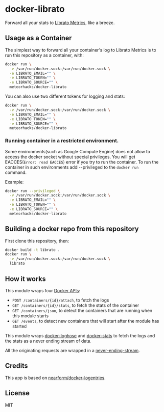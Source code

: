 # docker-librato

Forward all your stats to [Librato Metrics](metrics.librato.com), like a breeze.

## Usage as a Container

The simplest way to forward all your container's log to Librato Metrics is to
run this repository as a container, with:

```sh
docker run \
  -v /var/run/docker.sock:/var/run/docker.sock \
  -e LIBRATO_EMAIL="" \
  -e LIBRATO_TOKEN="" \
  -e LIBRATO_SOURCE="" \
  meteorhacks/docker-librato
```

You can also use two different tokens for logging and stats:
```sh
docker run \
  -v /var/run/docker.sock:/var/run/docker.sock \
  -e LIBRATO_EMAIL="" \
  -e LIBRATO_TOKEN="" \
  -e LIBRATO_SOURCE="" \
  meteorhacks/docker-librato
```

### Running container in a restricted environment.
Some environments(such as Google Compute Engine) does not allow to access the docker socket without special privileges. You will get EACCES(`Error: read EACCES`) error if you try to run the container. To run the container in such environments add --privileged to the `docker run` command.

Example:
```sh
docker run --privileged \
  -v /var/run/docker.sock:/var/run/docker.sock \
  -e LIBRATO_EMAIL="" \
  -e LIBRATO_TOKEN="" \
  -e LIBRATO_SOURCE="" \
  meteorhacks/docker-librato
```

## Building a docker repo from this repository

First clone this repository, then:

```bash
docker build -t librato .
docker run \
  -v /var/run/docker.sock:/var/run/docker.sock \
  librato
```

## How it works

This module wraps four [Docker
APIs](https://docs.docker.com/reference/api/docker_remote_api_v1.17/):

* `POST /containers/{id}/attach`, to fetch the logs
* `GET /containers/{id}/stats`, to fetch the stats of the container
* `GET /containers/json`, to detect the containers that are running when
  this module starts
* `GET /events`, to detect new containers that will start after the
  module has started

This module wraps
[docker-loghose](https://github.com/mcollina/docker-loghose) and
[docker-stats](https://github.com/pelger/docker-stats) to fetch the logs
and the stats as a never ending stream of data.

All the originating requests are wrapped in a
[never-ending-stream](https://github.com/mcollina/never-ending-stream).

## Credits

This app is based on [nearform/docker-logentries](https://github.com/nearform/docker-logentries).

## License

MIT
